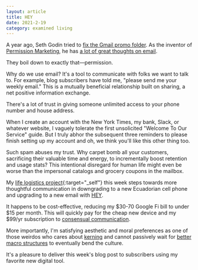 ```yaml
---
layout: article
title: HEY
date: 2021-2-19
category: examined living
---
```


A year ago, Seth Godin tried to [fix the Gmail promo folder](https://seths.blog/2020/01/fixing-your-email-promo-folder/). As the inventor of [Permission Marketing](https://permission.com), he has [a lot of great thoughts on email](https://seths.blog/?s=email).

They boil down to exactly that&mdash;permission.

Why do we use email? It's a tool to communicate with folks we want to talk to. For example, blog subscribers have told me, "please send me your weekly email." This is a mutually beneficial relationship built on sharing, a net positive information exchange.

There's a lot of trust in giving someone unlimited access to your phone number and house address.

When I create an account with the New York Times, my bank, Slack, or whatever website, I vaguely tolerate the first unsolicited "Welcome To Our Service" guide. But I truly abhor the subsequent three reminders to please finish setting up my account and oh, we think you'll like this other thing too.

Such spam abuses my trust. Why carpet bomb all your customers, sacrificing their valuable time and energy, to incrementally boost retention and usage stats? This intentional disregard for human life might even be worse than the impersonal catalogs and grocery coupons in the mailbox.

My [life logistics project](/value-expression){:target="_self"} this week steps towards more thoughtful communication in downgrading to a new Ecuadorian cell phone and upgrading to a new email with [HEY](https://hey.com/).

It happens to be cost-effective, reducing my $30-70 Google Fi bill to under $15 per month. This will quickly pay for the cheap new device and my $99/yr subscription to [consensual communication](https://hey.com/the-hey-way/#consent).

More importantly, I'm satisfying aesthetic and moral preferences as one of those weirdos who cares about [kerning](https://play.acast.com/s/akimbo/sittinginjudgment) and cannot passively wait for [better macro structures](https://play.acast.com/s/akimbo/payingforstamps) to eventually bend the culture.

It's a pleasure to deliver this week's blog post to subscribers using my favorite new digital tool.
